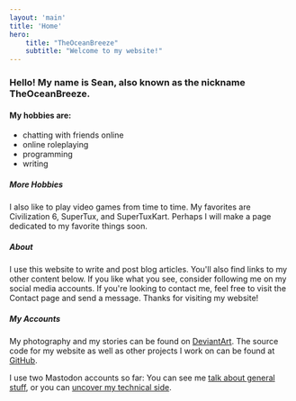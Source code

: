 ```yaml
---
layout: 'main'
title: 'Home'
hero:
    title: "TheOceanBreeze"
    subtitle: "Welcome to my website!"
---
```

### Hello! My name is Sean, also known as the nickname TheOceanBreeze.

<div class="container">

#### My hobbies are:


- chatting with friends online
- online roleplaying
- programming
- writing
</div>

<div class="container">

##### **More Hobbies**
I also like to play video games from time to time. My favorites are Civilization 6, SuperTux, and SuperTuxKart. Perhaps I will make a page dedicated to my favorite things soon.


##### **About**
I use this website to write and post blog articles. You'll also find links to my other content below. If you like what you see, consider following me on my social media accounts. If you're looking to contact me, feel free to visit the Contact page and send a message. Thanks for visiting my website!

##### **My Accounts** 
My photography and my stories can be found on [DeviantArt](https://www.deviantart.com/theoceanbreeze). The source code for my website as well as other projects I work on can be found at [GitHub](https://github.com/TheOceanBreeze).


I use two Mastodon accounts so far: You can see me [talk about general stuff](https://mas.to/@TheOceanBreeze), or you can [uncover my technical side](https://fosstodon.org/@TheOceanBreeze).


</div>